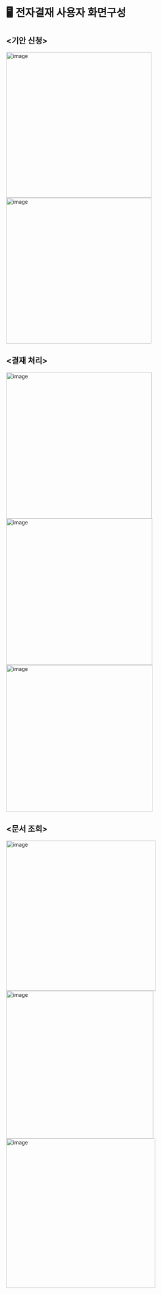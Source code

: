 # 🖥 전자결재 사용자 화면구성

## <기안 신청>
<img width="390" alt="image" src="https://user-images.githubusercontent.com/85149442/161415722-9a986641-3f59-46ba-9a76-2b0f90d2edf5.png">
<img width="390" alt="image" src="https://user-images.githubusercontent.com/85149442/161415743-dac87e29-d740-47b0-8013-9728c6fefcc0.png">

## <결재 처리>
<img width="391" alt="image" src="https://user-images.githubusercontent.com/85149442/161415805-83b87eb0-d365-45cc-8047-247e1b0c22fe.png">
<img width="392" alt="image" src="https://user-images.githubusercontent.com/85149442/161415809-a95a6b11-58ad-431b-a205-339dd457cf2a.png">
<img width="393" alt="image" src="https://user-images.githubusercontent.com/85149442/161415813-c5a99332-8b76-4338-9290-6c1b150b1602.png">

## <문서 조회>
<img width="402" alt="image" src="https://user-images.githubusercontent.com/85149442/161415831-d724c592-0cdf-4a1f-9607-1867fdd94313.png">
<img width="395" alt="image" src="https://user-images.githubusercontent.com/85149442/161415834-c0ecad4a-ce41-4ada-9754-5f14b390f8ee.png">
<img width="400" alt="image" src="https://user-images.githubusercontent.com/85149442/161415925-59a89eaf-8827-4267-8690-afef7b21c01c.png">
